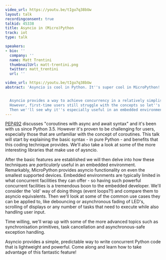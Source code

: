 ```yaml
---
video_url: https://youtu.be/tIgu7q38bUw
layout: talk
recordingconsent: true
talkid: 45338
title: Asyncio in (Micro)Python
track: iot
type: talk

speakers:
- bio: ''
  company: ''
  name: Matt Trentini
  thumbnailUrl: matt-trentini.png
  twitter: matt_trentini
  url: ''

video_url: https://youtu.be/tIgu7q38bUw
abstract: 'Asyncio is cool in Python. It''s super cool in MicroPython!


  Asyncio provides a way to achieve concurrency in a relatively simplistic fashion.
  However, first-time users still struggle with the concepts so let''s sort them out!
  Then we''ll see why it''s especially useful in an embedded environment.'
---
```

[PEP492](https://www.python.org/dev/peps/pep-0492/) discusses "coroutines with async and await syntax" and it's been with us since Python 3.5. However it's proven to be challenging for users, especially those that are unfamiliar with the concept of coroutines. This talk will start by explaining the basic syntax - in pure Python - and benefits that this coding technique provides. We'll also take a look at some of the more interesting libraries that make use of aysncio.

After the basic features are established we will then delve into how these techniques are _particularly_ useful in an embedded environment. Remarkably, MicroPython provides asyncio functionality on even the smallest supported devices. Embedded environments are typically limited in what concurrent facilities they can offer - so having such powerful concurrent facilities is a tremendous boon to the embedded developer. We'll consider the 'old' way of doing things (event loops?!) and compare them to asyncio equivalents. Then we'll look at some of the common use cases they can be applied to, like debouncing or asynchronous fading of LED's, scrolling of displays or any number of tasks that need to execute while also handling user input.

Time willing, we'll wrap up with some of the more advanced topics such as synchronisation primitives, task cancellation and asynchronous-safe exception handling.

Asyncio provides a simple, predictable way to write concurrent Python code that is lightweight and powerful. Come along and learn how to take advantage of this fantastic feature!

